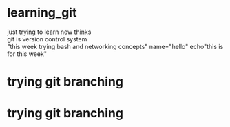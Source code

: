 # learning_git
just trying to learn new thinks
<br>
git is version control system
<br>
"this week trying bash and networking concepts"
name="hello"
echo"this is for this week"
<h1>trying git branching<h1>
<h1>trying git branching<h1>
